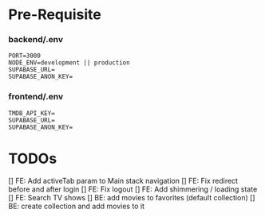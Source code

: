 # Pre-Requisite
### backend/.env
```
PORT=3000
NODE_ENV=development || production
SUPABASE_URL=
SUPABASE_ANON_KEY=
```
### frontend/.env
```
TMDB_API_KEY=
SUPABASE_URL=
SUPABASE_ANON_KEY=
```

# TODOs
[] FE: Add activeTab param to Main stack navigation
[] FE: Fix redirect before and after login
[] FE: Fix logout
[] FE: Add shimmering / loading state
[] FE: Search TV shows
[] BE: add movies to favorites (default collection)
[] BE: create collection and add movies to it